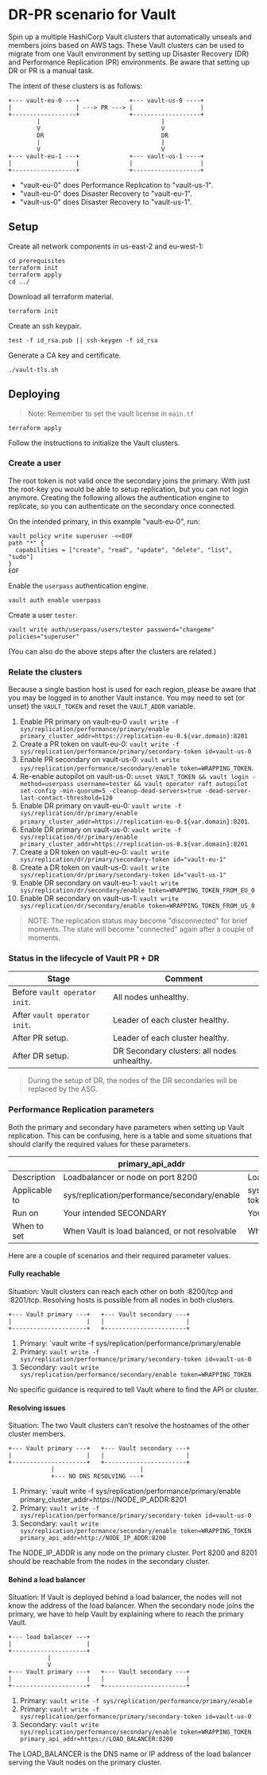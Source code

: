 # DR-PR scenario for Vault

Spin up a multiple HashiCorp Vault clusters that automatically unseals and members joins based on AWS tags. These Vault clusters can be used to migrate from one Vault environment by setting up Disaster Recovery (DR) and Performance Replication (PR) environments. Be aware that setting up DR or PR is a manual task.

The intent of these clusters is as follows:

```text
+--- vault-eu-0 ---+              +--- vault-us-0 ----+
|                  | ---> PR ---> |                   |
+------------------+              +-------------------+
        |                                  |
        V                                  V
        DR                                 DR
        |                                  |
        V                                  V
+--- vault-eu-1 ---+              +--- vault-us-1 ----+
|                  |              |                   |
+------------------+              +-------------------+
```

- "vault-eu-0" does Performance Replication to "vault-us-1".
- "vault-eu-0" does Disaster Recovery to "vault-eu-1".
- "vault-us-0" does Disaster Recovery to "vault-us-1".

## Setup

Create all network components in us-east-2 and eu-west-1:

```shell
cd prerequisites
terraform init
terraform apply
cd ../
```

Download all terraform material.

```shell
terraform init
```

Create an ssh keypair.

```shell
test -f id_rsa.pub || ssh-keygen -f id_rsa
```

Generate a CA key and certificate.

```shell
./vault-tls.sh
```

## Deploying

> Note: Remember to set the vault license in `main.tf`

```shell
terraform apply
```

Follow the instructions to initialize the Vault clusters.

### Create a user

The root token is not valid once the secondary joins the primary. With just the root-key you would be able to setup replication, but you can not login anymore. Creating the following allows the authentication engine to replicate, so you can authenticate on the secondary once connected.

On the intended primary, in this example "vault-eu-0", run:

```shell
vault policy write superuser -<<EOF
path "*" {
  capabilities = ["create", "read", "update", "delete", "list", "sudo"]
}
EOF
```

Enable the `userpass` authentication engine.

```shell
vault auth enable userpass
```

Create a user `tester`.

```shell
vault write auth/userpass/users/tester password="changeme" policies="superuser"
```

(You can also do the above steps after the clusters are related.)

### Relate the clusters

Because a single bastion host is used for each region, please be aware that you may be logged in to another Vault instance. You may need to set (or unset) the `VAULT_TOKEN` and reset the `VAULT_ADDR` variable.

1. Enable PR primary on vault-eu-0 `vault write -f sys/replication/performance/primary/enable primary_cluster_addr=https://replication-eu-0.${var.domain}:8201`
2. Create a PR token on vault-eu-0: `vault write -f sys/replication/performance/primary/secondary-token id=vault-us-0`
3. Enable PR secondary on vault-us-0: `vault write sys/replication/performance/secondary/enable token=WRAPPING_TOKEN`.
4. Re-enable autopilot on vault-us-0: `unset VAULT_TOKEN && vault login -method=userpass username=tester && vault operator raft autopilot set-config -min-quorum=5 -cleanup-dead-servers=true -dead-server-last-contact-threshold=120`
5. Enable DR primary on vault-eu-0: `vault write -f sys/replication/dr/primary/enable primary_cluster_addr=https://replication-eu-0.${var.domain}:8201`.
6. Enable DR primary on vault-us-0: `vault write -f sys/replication/dr/primary/enable primary_cluster_addr=https://replication-us-0.${var.domain}:8201`
7. Create a DR token on vault-eu-0: `vault write sys/replication/dr/primary/secondary-token id="vault-eu-1"`
8. Create a DR token on vault-us-0: `vault write sys/replication/dr/primary/secondary-token id="vault-us-1"`
9. Enable DR secondary on vault-eu-1: `vault write sys/replication/dr/secondary/enable token=WRAPPING_TOKEN_FROM_EU_0`
10. Enable DR secondary on vault-us-1: `vault write sys/replication/dr/secondary/enable token=WRAPPING_TOKEN_FROM_US_0`

> NOTE: The replication status may become "disconnected" for brief moments. The state will become "connected" again after a couple of moments.

### Status in the lifecycle of Vault PR + DR

| Stage                         | Comment                                     |
|-------------------------------|---------------------------------------------|
| Before `vault operator init`. | All nodes unhealthy.                        |
| After `vault operator init`.  | Leader of each cluster healthy.             |
| After PR setup.               | Leader of each cluster healthy.             |
| After DR setup.               | DR Secondary clusters: all nodes unhealthy. |

> During the setup of DR, the nodes of the DR secondaries will be replaced by the ASG.

### Performance Replication parameters

Both the primary and secondary have parameters when setting up Vault replication. This can be confusing, here is a table and some situations that should clarify the required values for these parameters.

|               | primary_api_addr                               | primary_cluster_addr                                |
|---------------|------------------------------------------------|-----------------------------------------------------|
| Description   | Loadbalancer or node on port 8200              | Loadbalancer or node on port 8201                   |
| Applicable to | sys/replication/performance/secondary/enable   | sys/replication/performance/primary/secondary-token |
| Run on        | Your intended SECONDARY                        | Your intended PRIMARY                               |
| When to set   | When Vault is load balanced, or not resolvable | When Vault is load balanced, or not resolvable      |

Here are a couple of scenarios and their required parameter values.

#### Fully reachable

Situation: Vault clusters can reach each other on both :8200/tcp and :8201/tcp. Resolving hosts is possible from all nodes in both clusters.

```text
+--- Vault primary ---+   +--- Vault secondary ---+
|                     |   |                       |
+---------------------+   +-----------------------+
```

1. Primary: `vault write -f sys/replication/performance/primary/enable
2. Primary: `vault write -f sys/replication/performance/primary/secondary-token id=vault-us-0`
3. Secondary: `vault write sys/replication/performance/secondary/enable token=WRAPPING_TOKEN`

No specific guidance is required to tell Vault where to find the API or cluster.

#### Resolving issues

Situation: The two Vault clusters can't resolve the hostnames of the other cluster members.

```text
+--- Vault primary ---+   +--- Vault secondary ---+
|                     |   |                       |
+---------------------+   +-----------------------+
            |                        |
            +--- NO DNS RESOLVING ---+
```

1. Primary: `vault write -f sys/replication/performance/primary/enable primary_cluster_addr=https://NODE_IP_ADDR:8201
2. Primary: `vault write -f sys/replication/performance/primary/secondary-token id=vault-us-0`
3. Secondary: `vault write sys/replication/performance/secondary/enable token=WRAPPING_TOKEN primary_api_addr=http://NODE_IP_ADDR:8200`

The NODE_IP_ADDR is any node on the primary cluster. Port 8200 and 8201 should be reachable from the nodes in the secondary cluster.

#### Behind a load balancer

Situation: If Vault is deployed behind a load balancer, the nodes will not know the address of the load balancer. When the secondary node joins the primary, we have to help Vault by explaining where to reach the primary Vault.

```text
+--- load balancer ---+
|                     |
+---------------------+
           |
           V
+--- Vault primary ---+   +--- Vault secondary ---+
|                     |   |                       |
+---------------------+   +-----------------------+
```

1. Primary: `vault write -f sys/replication/performance/primary/enable`
2. Primary: `vault write -f sys/replication/performance/primary/secondary-token id=vault-us-0`
3. Secondary: `vault write sys/replication/performance/secondary/enable token=WRAPPING_TOKEN primary_api_addr=https://LOAD_BALANCER:8200`

The LOAD_BALANCER is the DNS name or IP address of the load balancer serving the Vault nodes on the primary cluster.
